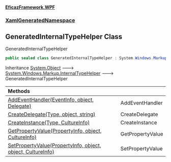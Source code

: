 #### [EficazFramework.WPF](EficazFrameworkWPF.md 'EficazFramework WPF')
### [XamlGeneratedNamespace](EficazFrameworkWPF.md#XamlGeneratedNamespace 'XamlGeneratedNamespace')
## GeneratedInternalTypeHelper Class
GeneratedInternalTypeHelper  
```csharp
public sealed class GeneratedInternalTypeHelper : System.Windows.Markup.InternalTypeHelper
```

Inheritance [System.Object](https://docs.microsoft.com/en-us/dotnet/api/System.Object 'System.Object') &#129106; [System.Windows.Markup.InternalTypeHelper](https://docs.microsoft.com/en-us/dotnet/api/System.Windows.Markup.InternalTypeHelper 'System.Windows.Markup.InternalTypeHelper') &#129106; GeneratedInternalTypeHelper  

| Methods | |
| :--- | :--- |
| [AddEventHandler(EventInfo, object, Delegate)](GeneratedInternalTypeHelper_AddEventHandler(EventInfo_object_Delegate).md 'XamlGeneratedNamespace.GeneratedInternalTypeHelper.AddEventHandler(System.Reflection.EventInfo, object, System.Delegate)') | AddEventHandler<br/> |
| [CreateDelegate(Type, object, string)](GeneratedInternalTypeHelper_CreateDelegate(Type_object_string).md 'XamlGeneratedNamespace.GeneratedInternalTypeHelper.CreateDelegate(System.Type, object, string)') | CreateDelegate<br/> |
| [CreateInstance(Type, CultureInfo)](GeneratedInternalTypeHelper_CreateInstance(Type_CultureInfo).md 'XamlGeneratedNamespace.GeneratedInternalTypeHelper.CreateInstance(System.Type, System.Globalization.CultureInfo)') | CreateInstance<br/> |
| [GetPropertyValue(PropertyInfo, object, CultureInfo)](GeneratedInternalTypeHelper_GetPropertyValue(PropertyInfo_object_CultureInfo).md 'XamlGeneratedNamespace.GeneratedInternalTypeHelper.GetPropertyValue(System.Reflection.PropertyInfo, object, System.Globalization.CultureInfo)') | GetPropertyValue<br/> |
| [SetPropertyValue(PropertyInfo, object, object, CultureInfo)](GeneratedInternalTypeHelper_SetPropertyValue(PropertyInfo_object_object_CultureInfo).md 'XamlGeneratedNamespace.GeneratedInternalTypeHelper.SetPropertyValue(System.Reflection.PropertyInfo, object, object, System.Globalization.CultureInfo)') | SetPropertyValue<br/> |
